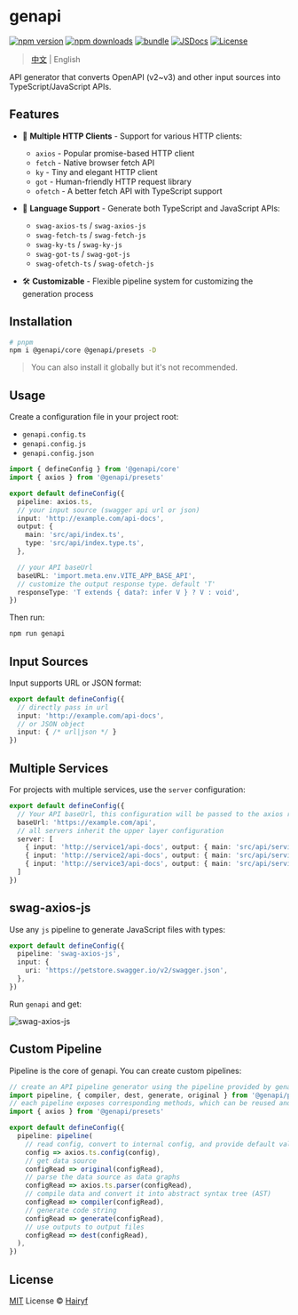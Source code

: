 # genapi

[![npm version][npm-version-src]][npm-version-href]
[![npm downloads][npm-downloads-src]][npm-downloads-href]
[![bundle][bundle-src]][bundle-href]
[![JSDocs][jsdocs-src]][jsdocs-href]
[![License][license-src]][license-href]

> [中文](./README_CN.md) | English

API generator that converts OpenAPI (v2~v3) and other input sources into TypeScript/JavaScript APIs.

## Features

- 🚀 **Multiple HTTP Clients** - Support for various HTTP clients:
  - `axios` - Popular promise-based HTTP client
  - `fetch` - Native browser fetch API
  - `ky` - Tiny and elegant HTTP client
  - `got` - Human-friendly HTTP request library
  - `ofetch` - A better fetch API with TypeScript support

- 🔄 **Language Support** - Generate both TypeScript and JavaScript APIs:
  - `swag-axios-ts` / `swag-axios-js`
  - `swag-fetch-ts` / `swag-fetch-js`
  - `swag-ky-ts` / `swag-ky-js`
  - `swag-got-ts` / `swag-got-js`
  - `swag-ofetch-ts` / `swag-ofetch-js`

- 🛠️ **Customizable** - Flexible pipeline system for customizing the generation process

## Installation

```bash
# pnpm
npm i @genapi/core @genapi/presets -D
```

> You can also install it globally but it's not recommended.

## Usage

Create a configuration file in your project root:

- `genapi.config.ts`
- `genapi.config.js`
- `genapi.config.json`

```ts
import { defineConfig } from '@genapi/core'
import { axios } from '@genapi/presets'

export default defineConfig({
  pipeline: axios.ts,
  // your input source (swagger api url or json)
  input: 'http://example.com/api-docs',
  output: {
    main: 'src/api/index.ts',
    type: 'src/api/index.type.ts',
  },

  // your API baseUrl
  baseURL: 'import.meta.env.VITE_APP_BASE_API',
  // customize the output response type. default 'T'
  responseType: 'T extends { data?: infer V } ? V : void',
})
```

Then run:

```bash
npm run genapi
```

## Input Sources

Input supports URL or JSON format:

```ts
export default defineConfig({
  // directly pass in url
  input: 'http://example.com/api-docs',
  // or JSON object
  input: { /* url|json */ }
})
```

## Multiple Services

For projects with multiple services, use the `server` configuration:

```ts
export default defineConfig({
  // Your API baseUrl, this configuration will be passed to the axios request
  baseUrl: 'https://example.com/api',
  // all servers inherit the upper layer configuration
  server: [
    { input: 'http://service1/api-docs', output: { main: 'src/api/service1.ts' } },
    { input: 'http://service2/api-docs', output: { main: 'src/api/service2.ts' } },
    { input: 'http://service3/api-docs', output: { main: 'src/api/service3.ts' } },
  ]
})
```

## swag-axios-js

Use any `js` pipeline to generate JavaScript files with types:

```ts
export default defineConfig({
  pipeline: 'swag-axios-js',
  input: {
    uri: 'https://petstore.swagger.io/v2/swagger.json',
  },
})
```

Run `genapi` and get:

![swag-axios-js](public/swag-axios-js.png)

## Custom Pipeline

Pipeline is the core of genapi. You can create custom pipelines:

```ts
// create an API pipeline generator using the pipeline provided by genapi
import pipeline, { compiler, dest, generate, original } from '@genapi/pipeline'
// each pipeline exposes corresponding methods, which can be reused and reorganized
import { axios } from '@genapi/presets'

export default defineConfig({
  pipeline: pipeline(
    // read config, convert to internal config, and provide default values
    config => axios.ts.config(config),
    // get data source
    configRead => original(configRead),
    // parse the data source as data graphs
    configRead => axios.ts.parser(configRead),
    // compile data and convert it into abstract syntax tree (AST)
    configRead => compiler(configRead),
    // generate code string
    configRead => generate(configRead),
    // use outputs to output files
    configRead => dest(configRead),
  ),
})
```

## License

[MIT](./LICENSE) License © [Hairyf](https://github.com/hairyf)

<!-- Badges -->

[npm-version-src]: https://img.shields.io/npm/v/@genapi/core?style=flat&colorA=080f12&colorB=1fa669
[npm-version-href]: https://npmjs.com/package/@genapi/core
[npm-downloads-src]: https://img.shields.io/npm/dm/@genapi/core?style=flat&colorA=080f12&colorB=1fa669
[npm-downloads-href]: https://npmjs.com/package/@genapi/core
[bundle-src]: https://img.shields.io/bundlephobia/minzip/@genapi/core?style=flat&colorA=080f12&colorB=1fa669&label=minzip
[bundle-href]: https://bundlephobia.com/result?p=@genapi/core
[license-src]: https://img.shields.io/github/license/hairyf/genapi.svg?style=flat&colorA=080f12&colorB=1fa669
[license-href]: https://github.com/hairyf/genapi/blob/main/LICENSE
[jsdocs-src]: https://img.shields.io/badge/jsdocs-reference-080f12?style=flat&colorA=080f12&colorB=1fa669
[jsdocs-href]: https://www.jsdocs.io/package/@genapi/core
